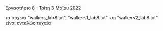 Εργαστήριο 8 - Τρίτη 3 Μαΐου 2022

τα αρχεια "walkers_lab8.txt", "walkers1_lab8.txt" και "walkers2_lab8.txt" είναι εντελώς τυχαία
